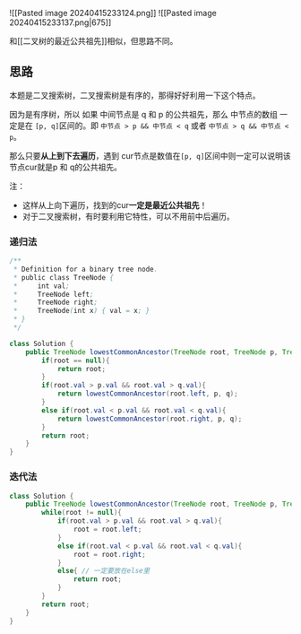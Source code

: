 ![[Pasted image 20240415233124.png]]
![[Pasted image 20240415233137.png|675]]

和[[二叉树的最近公共祖先]]相似，但思路不同。

## 思路

本题是二叉搜索树，二叉搜索树是有序的，那得好好利用一下这个特点。

因为是有序树，所以 如果 中间节点是 q 和 p 的公共祖先，那么 中节点的数组 一定是在 `[p, q]`区间的。即 `中节点 > p && 中节点 < q` 或者 `中节点 > q && 中节点 < p`。

那么只要**从上到下去遍历**，遇到 cur节点是数值在`[p, q]`区间中则一定可以说明该节点cur就是p 和 q的公共祖先。 

注：
- 这样从上向下遍历，找到的cur**一定是最近公共祖先**！
- 对于二叉搜索树，有时要利用它特性，可以不用前中后遍历。

### 递归法

```java
/**
 * Definition for a binary tree node.
 * public class TreeNode {
 *     int val;
 *     TreeNode left;
 *     TreeNode right;
 *     TreeNode(int x) { val = x; }
 * }
 */

class Solution {
    public TreeNode lowestCommonAncestor(TreeNode root, TreeNode p, TreeNode q) {
        if(root == null){
            return root;
        }
        if(root.val > p.val && root.val > q.val){
            return lowestCommonAncestor(root.left, p, q);
        }
        else if(root.val < p.val && root.val < q.val){
            return lowestCommonAncestor(root.right, p, q);
        }
        return root;
    }
}
```

### 迭代法

```java
class Solution {
    public TreeNode lowestCommonAncestor(TreeNode root, TreeNode p, TreeNode q) {
        while(root != null){
            if(root.val > p.val && root.val > q.val){
                root = root.left;
            }
            else if(root.val < p.val && root.val < q.val){
                root = root.right;
            }
            else{ // 一定要放在else里
                return root;
            }
        }
        return root;
    }
}
```
